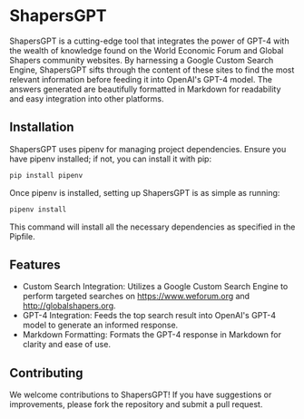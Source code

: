 # ShapersGPT

ShapersGPT is a cutting-edge tool that integrates the power of GPT-4 with the wealth of knowledge found on the World Economic Forum and Global Shapers community websites. By harnessing a Google Custom Search Engine, ShapersGPT sifts through the content of these sites to find the most relevant information before feeding it into OpenAI's GPT-4 model. The answers generated are beautifully formatted in Markdown for readability and easy integration into other platforms.

## Installation

ShapersGPT uses pipenv for managing project dependencies. Ensure you have pipenv installed; if not, you can install it with pip:

```bash
pip install pipenv
```

Once pipenv is installed, setting up ShapersGPT is as simple as running:

```bash
pipenv install
```
This command will install all the necessary dependencies as specified in the Pipfile.

## Features

- Custom Search Integration: Utilizes a Google Custom Search Engine to perform targeted searches on https://www.weforum.org and http://globalshapers.org.
- GPT-4 Integration: Feeds the top search result into OpenAI's GPT-4 model to generate an informed response.
- Markdown Formatting: Formats the GPT-4 response in Markdown for clarity and ease of use.

## Contributing
We welcome contributions to ShapersGPT! If you have suggestions or improvements, please fork the repository and submit a pull request.


